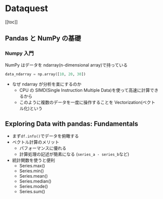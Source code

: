 # Dataquest

[[toc]]

## Pandas と NumPy の基礎

### Numpy 入門

NumPy はデータを ndarray(n-dimensional array)で持っている

```py
data_ndarray = np.array([10, 20, 30])
```

- なぜ ndarray が分析を楽にするのか
  - CPU の SIMD(Single Instruction Multiple Data)を使って高速に計算できるから
  - このように複数のデータを一度に操作することを Vectorization(ベクトル化)という

## Exploring Data with pandas: Fundamentals

- まず`df.info()`でデータを俯瞰する
- ベクトル計算のメリット
  - パフォーマンスに優れる
  - 計算処理の記述が簡素になる (`series_a - series_b`など)
- 統計関数を使うと便利
  - Series.max()
  - Series.min()
  - Series.mean()
  - Series.median()
  - Series.mode()
  - Series.sum()
